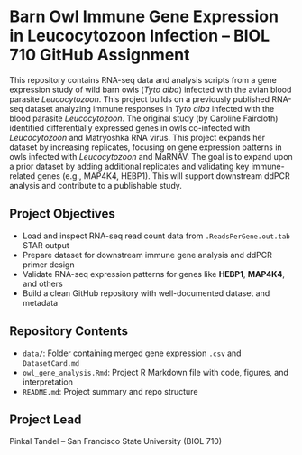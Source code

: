 # Barn Owl Immune Gene Expression in Leucocytozoon Infection – BIOL 710 GitHub Assignment

This repository contains RNA-seq data and analysis scripts from a gene expression study of wild barn owls (*Tyto alba*) infected with the avian blood parasite *Leucocytozoon*. This project builds on a previously published RNA-seq dataset analyzing immune responses in *Tyto alba* infected with the blood parasite *Leucocytozoon*. The original study (by Caroline Faircloth) identified differentially expressed genes in owls co-infected with *Leucocytozoon* and Matryoshka RNA virus. This project expands her dataset by increasing replicates, focusing on gene expression patterns in owls infected with *Leucocytozoon* and MaRNAV. The goal is to expand upon a prior dataset by adding additional replicates and validating key immune-related genes (e.g., MAP4K4, HEBP1). This will support downstream ddPCR analysis and contribute to a publishable study.

## Project Objectives

- Load and inspect RNA-seq read count data from `.ReadsPerGene.out.tab` STAR output
- Prepare dataset for downstream immune gene analysis and ddPCR primer design
- Validate RNA-seq expression patterns for genes like **HEBP1**, **MAP4K4**, and others
- Build a clean GitHub repository with well-documented dataset and metadata
  
##  Repository Contents

- `data/`: Folder containing merged gene expression `.csv` and `DatasetCard.md`
- `owl_gene_analysis.Rmd`: Project R Markdown file with code, figures, and interpretation
- `README.md`: Project summary and repo structure

##  Project Lead

Pinkal Tandel – San Francisco State University (BIOL 710)



